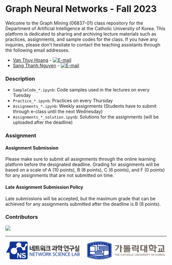 # Graph Neural Networks - Fall 2023

Welcome to the Graph Mining (06837-01) class repository for the Department of Artificial Intelligence at the Catholic University of Korea. This platform is dedicated to sharing and archiving lecture materials such as practices, assignments, and sample codes for the class. If you have any inquiries, please don't hesitate to contact the teaching assistants through the following email addresses.
* [Van Thuy Hoang](https://nslab-cuk.github.io/member/hoangvanthuy90) - [![E-mail](https://img.shields.io/badge/-hoangvanthuy90@gmail.com-0C2E86?style=flat-square&logo=Gmail&logoColor=white)](mailto:hoangvanthuy90@gmail.com)
* [Sang Thanh Nguyen](https://nslab-cuk.github.io/member/sangnguyen) - [![E-mail](https://img.shields.io/badge/-sang.ngt99@gmail.com-0C2E86?style=flat-square&logo=Gmail&logoColor=white)](mailto:sang.ngt99@gmail.com)



### Description

* `SampleCode_*.ipynb`: Code samples used in the lectures on every Tuesday
* `Practice_*.ipynb`: Practices on every Thursday
* `Assignments_*.ipynb`: Weekly assignments (Students have to submit through e-class until the next Wednesday)
* `Assignments_*_solution.ipynb`: Solutions for the assignments (will be uploaded after the deadline)


### Assignment

#### Assignment Submission

Please make sure to submit all assignments through the online learning platform before the designated deadline. Grading for assignments will be based on a scale of A (10 points), B (8 points), C (6 points), and F (0 points) for any assignments that are not submitted on time.

#### Late Assignment Submission Policy

Late submissions will be accepted, but the maximum grade that can be achieved for any assignments submitted after the deadline is B (8 points).


### Contributors

<a href="https://github.com/NSLab-CUK/Graph-Mining-Spring-2023/graphs/contributors">
  <img src="https://contrib.rocks/image?repo=NSLab-CUK/Graph-Mining-Spring-2023" />
</a>

<br>

***

<a href="https://nslab-cuk.github.io/"><img src="https://github.com/NSLab-CUK/NSLab-CUK/raw/main/Logo_Dual_Wide.png"/></a>
